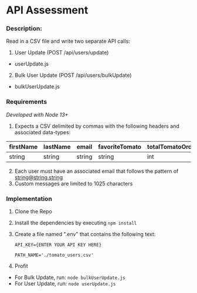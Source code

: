 # **API Assessment**

### **Description:**
Read in a CSV file and write two separate API calls:
1. User Update (POST /api/users/update)
- userUpdate.js
2. Bulk User Update (POST /api/users/bulkUpdate)
- bulkUserUpdate.js

### **Requirements**
*Developed with Node 13+*

1. Expects a CSV delimited by commas with the following headers and associated data-types: 

| firstName | lastName | email | favoriteTomato | totalTomatoOrders | daysSinceLastOrder | zip | phoneNumber | age | streetAddress | city | state |customMessageOne | gender |
| ------ | ------ | ------ | ------- | ------ | ------ | ------ | ------- | ------ | ------ | ------ | ------- | ------ | ------ | 
| string | string | string | string | int | int | int | string | int | string | string | string | string | string | 

2. Each user must have an associated email that follows the pattern of string@string.string
3. Custom messages are limited to 1025 characters



### **Implementation**

1. Clone the Repo
2. Install the dependencies by executing `npm install`
3. Create a file named ".env" that contains the following text:
   
   `API_KEY={ENTER YOUR API KEY HERE}`
   
   `PATH_NAME='./tomato_users.csv'`
   
4. Profit
- For Bulk Update, run: `node bulkUserUpdate.js`
- For User Update, run: `node userUpdate.js`
